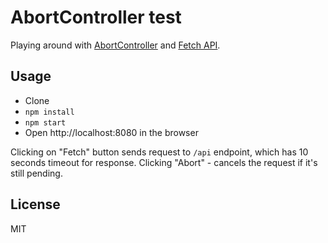 # AbortController test

Playing around with [AbortController](https://developer.mozilla.org/en-US/docs/Web/API/AbortController) and [Fetch API](https://developer.mozilla.org/en-US/docs/Web/API/Fetch_API).

## Usage

- Clone
- `npm install`
- `npm start`
- Open http://localhost:8080 in the browser

Clicking on "Fetch" button sends request to `/api` endpoint, which has 10 seconds timeout for response. Clicking "Abort" - cancels the request if it's still pending.

## License

MIT
